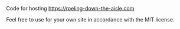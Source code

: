 Code for hosting https://roeling-down-the-aisle.com

Feel free to use for your own site in accordance with the MIT license.
